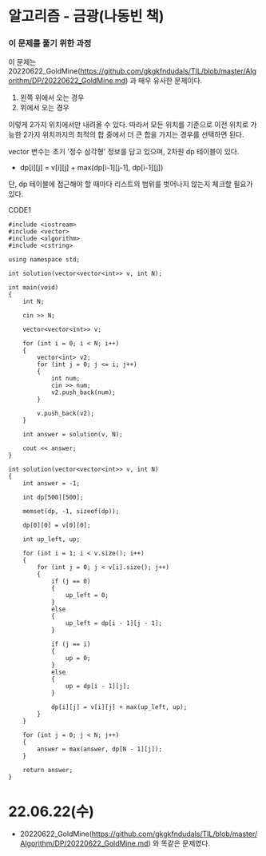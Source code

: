 #  알고리즘 - 금광(나동빈 책)

### 이 문제를 풀기 위한 과정
이 문제는 20220622_GoldMine(https://github.com/gkgkfndudals/TIL/blob/master/Algorithm/DP/20220622_GoldMine.md) 과 매우 유사한 문제이다.

1. 왼쪽 위에서 오는 경우
2. 위에서 오는 경우

이렇게 2가지 위치에서만 내려올 수 있다. 따라서 모든 위치를 기준으로 이전 위치로 가능한 2가지 위치까지의 최적의 합 중에서 더 큰 합을 가지는 경우를 선택하면 된다.

vector 변수는 초기 '정수 삼각형' 정보를 담고 있으며, 2차원 dp 테이블이 있다.

* dp[i][j] = v[i][j] + max(dp[i-1][j-1], dp[i-1][j])

단, dp 테이블에 접근해야 할 때마다 리스트의 범위를 벗어나지 않는지 체크할 필요가 있다.

CODE1

    #include <iostream>
    #include <vector>
    #include <algorithm>
    #include <cstring>

    using namespace std;

    int solution(vector<vector<int>> v, int N);

    int main(void)
    {
        int N;

        cin >> N;

        vector<vector<int>> v;

        for (int i = 0; i < N; i++)
        {
            vector<int> v2;
            for (int j = 0; j <= i; j++)
            {
                int num;
                cin >> num;
                v2.push_back(num);
            }

            v.push_back(v2);
        }

        int answer = solution(v, N);

        cout << answer;
    }

    int solution(vector<vector<int>> v, int N)
    {
        int answer = -1;

        int dp[500][500];

        memset(dp, -1, sizeof(dp));

        dp[0][0] = v[0][0];
        
        int up_left, up;

        for (int i = 1; i < v.size(); i++)
        {
            for (int j = 0; j < v[i].size(); j++)
            {
                if (j == 0)
                {
                    up_left = 0;
                }
                else
                {
                    up_left = dp[i - 1][j - 1];
                }

                if (j == i)
                {
                    up = 0;
                }
                else
                {
                    up = dp[i - 1][j];
                }
                
                dp[i][j] = v[i][j] + max(up_left, up);
            }
        }

        for (int j = 0; j < N; j++)
        {
            answer = max(answer, dp[N - 1][j]);
        }

        return answer;
    }

# 22.06.22(수)
* 20220622_GoldMine(https://github.com/gkgkfndudals/TIL/blob/master/Algorithm/DP/20220622_GoldMine.md) 와 똑같은 문제였다.